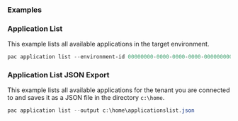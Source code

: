 ### Examples

### Application List

This example lists all available applications in the target environment.

```powershell
pac application list --environment-id 00000000-0000-0000-0000-000000000000
```

### Application List JSON Export

This example lists all available applications for the tenant you are connected to and saves it as a JSON file in the directory `c:\home`.

```powershell
pac application list --output c:\home\applicationslist.json
```
